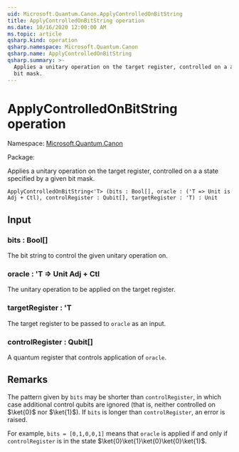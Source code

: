 ```yaml
---
uid: Microsoft.Quantum.Canon.ApplyControlledOnBitString
title: ApplyControlledOnBitString operation
ms.date: 10/16/2020 12:00:00 AM
ms.topic: article
qsharp.kind: operation
qsharp.namespace: Microsoft.Quantum.Canon
qsharp.name: ApplyControlledOnBitString
qsharp.summary: >-
  Applies a unitary operation on the target register, controlled on a a state specified by a given
  bit mask.
---
```


# ApplyControlledOnBitString operation

Namespace: [Microsoft.Quantum.Canon](xref:Microsoft.Quantum.Canon)

Package: [](https://nuget.org/packages/)


Applies a unitary operation on the target register, controlled on a a state specified by a givenbit mask.

```Q#
ApplyControlledOnBitString<'T> (bits : Bool[], oracle : ('T => Unit is Adj + Ctl), controlRegister : Qubit[], targetRegister : 'T) : Unit
```


## Input

### bits : Bool[]

The bit string to control the given unitary operation on.


### oracle : 'T => Unit Adj + Ctl

The unitary operation to be applied on the target register.


### targetRegister : 'T

The target register to be passed to `oracle` as an input.


### controlRegister : Qubit[]

A quantum register that controls application of `oracle`.



## Remarks

The pattern given by `bits` may be shorter than `controlRegister`,in which case additional control qubits are ignored (that is, neithercontrolled on $\ket{0}$ nor $\ket{1}$).If `bits` is longer than `controlRegister`, an error is raised.For example, `bits = [0,1,0,0,1]` means that `oracle` is applied if and only if `controlRegister`is in the state $\ket{0}\ket{1}\ket{0}\ket{0}\ket{1}$.